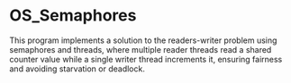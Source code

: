 # OS_Semaphores
This program implements a solution to the readers-writer problem using semaphores and threads, where multiple reader threads read a shared counter value while a single writer thread increments it, ensuring fairness and avoiding starvation or deadlock.
